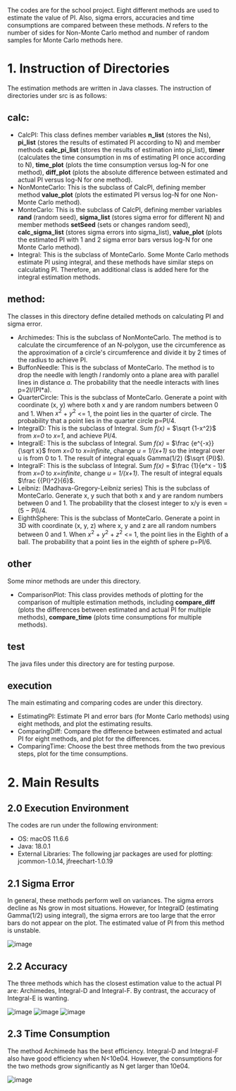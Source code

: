 The codes are for the school project. Eight different methods are used to estimate the value of PI. Also, sigma errors, accuracies and time consumptions are compared between these methods.  *N* refers to the number of sides for Non-Monte Carlo method and number of random samples for Monte Carlo methods here. 

# 1. Instruction of Directories

The estimation methods are written in Java classes. The instruction of directories under src is as follows:

## calc:

- CalcPI: This class defines member variables **n_list** (stores the Ns), **pi_list** (stores the results of estimated PI according to N) and member methods **calc_pi_list** (stores the results of estimation into pi_list), **timer** (calculates the time consumption in ms of estimating PI once according to N), **time_plot** (plots the time consumption versus log-N for one method), **diff_plot** (plots the absolute difference between estimated and actual PI versus log-N for one method). 
- NonMonteCarlo: This is the subclass of CalcPI, defining member method **value_plot** (plots the estimated PI versus log-N for one Non-Monte Carlo method). 
- MonteCarlo: This is the subclass of CalcPI, defining member variables **rand** (random seed), **sigma_list** (stores sigma error for different N) and member methods **setSeed** (sets or changes random seed), **calc_sigma_list** (stores sigma errors into sigma_list), **value_plot** (plots the estimated PI with 1 and 2 sigma error bars versus log-N for one Monte Carlo method). 
- Integral: This is the subclass of MonteCarlo. Some Monte Carlo methods estimate PI using integral, and these methods have similar steps on calculating PI. Therefore, an additional class is added here for the integral estimation methods. 

## method:

The classes in this directory define detailed methods on calculating PI and sigma error. 

- Archimedes: This is the subclass of NonMonteCarlo. The method is to calculate the circumference of an N-polygon, use the circumference as the approximation of a circle's circumference and divide it by 2 times of the radius to achieve PI. 
- BuffonNeedle: This is the subclass of MonteCarlo. The method is to drop the needle with length *l* randomly onto a plane area with parallel lines in distance *a*. The probability that the needle interacts with lines p=2l/(PI*a). 
- QuarterCircle: This is the subclass of MonteCarlo. Generate a point with coordinate (x, y) where both x and y are random numbers between 0 and 1. When $x^2$ + $y^2$ <= 1, the point lies in the quarter of circle. The probability that a point lies in the quarter circle p=PI/4.
- IntegralD: This is the subclass of Integral. Sum *f(x)* = $\sqrt {1-x^2}$ from *x=0* to *x=1*, and achieve PI/4. 
- IntegralE: This is the subclass of Integral. Sum *f(x)* = $\frac {e^{-x}}{\sqrt x}$ from *x=0* to *x=infinite*, change *u = 1/(x+1)* so the integral over u is from 0 to 1. The result of integral equals Gamma(1/2) ($\sqrt {PI}$).
- IntegralF: This is the subclass of Integral. Sum *f(x)* = $\frac {1}{e^x - 1}$ from *x=0* to *x=infinite*, change *u = 1/(x+1)*. The result of integral equals $\frac {{PI}^2}{6}$. 
- Leibniz: (Madhava-Gregory-Leibniz series) This is the subclass of MonteCarlo. Generate x, y such that both x and y are random numbers between 0 and 1. The probability that the closest integer to x/y is even = (5 − PI)/4. 
- EighthSphere: This is the subclass of MonteCarlo. Generate a point in 3D with coordinate (x, y, z) where x, y and z are all random numbers between 0 and 1. When $x^2$ + $y^2$ + $z^2$ <= 1, the point lies in the Eighth of a ball. The probability that a point lies in the eighth of sphere p=PI/6.

## other

Some minor methods are under this directory. 

- ComparisonPlot: This class provides methods of plotting for the comparison of multiple estimation methods, including **compare_diff** (plots the differences between estimated and actual PI for multiple methods), **compare_time** (plots time consumptions for multiple methods). 

## test

The java files under this directory are for testing purpose. 

## execution

The main estimating and comparing codes are under this directory. 

- EstimatingPI: Estimate PI and error bars (for Monte Carlo methods) using eight methods, and plot the estimating results. 
- ComparingDiff: Compare the difference between estimated and actual PI for eight methods, and plot for the differences. 
- ComparingTime: Choose the best three methods from the two previous steps, plot for the time consumptions. 

# 2. Main Results

## 2.0 Execution Environment

The codes are run under the following environment: 

- OS: macOS 11.6.6
- Java: 18.0.1
- External Libraries: The following jar packages are used for plotting: jcommon-1.0.14, jfreechart-1.0.19

## 2.1 Sigma Error

In general, these methods perform well on variances. The sigma errors decline as Ns grow in most situations. However, for IntegralD (estimating Gamma(1/2) using integral), the sigma errors are too large that the error bars do not appear on the plot. The estimated value of PI from this method is unstable. 

![image](plot/single_method/Integral-E/value_plot/Integral-E(seed=1).jpeg)

## 2.2 Accuracy

The three methods which has the closest estimation value to the actual PI are: Archimedes, Integral-D and Integral-F. By contrast, the accuracy of Integral-E is wanting. 

![image](plot/comparison/comparison_diff_seed=1.jpeg)
![image](plot/comparison/comparison_diff_seed=2.jpeg)
![image](plot/comparison/comparison_diff_seed=3.jpeg)

## 2.3 Time Consumption

The method Archimede has the best efficiency. Integral-D and Integral-F also have good efficiency when N<10e04. However, the consumptions for the two methods grow significantly as N get larger than 10e04. 

![image](plot/comparison/comparison_time.jpeg)

